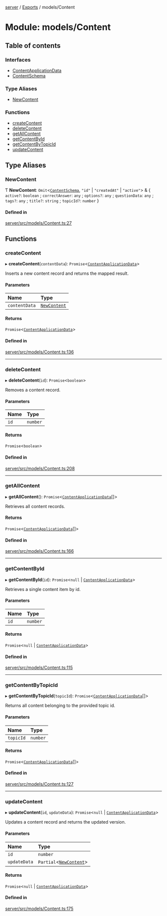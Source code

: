 [server](../README.md) / [Exports](../modules.md) / models/Content

# Module: models/Content

## Table of contents

### Interfaces

- [ContentApplicationData](../interfaces/models_Content.ContentApplicationData.md)
- [ContentSchema](../interfaces/models_Content.ContentSchema.md)

### Type Aliases

- [NewContent](models_Content.md#newcontent)

### Functions

- [createContent](models_Content.md#createcontent)
- [deleteContent](models_Content.md#deletecontent)
- [getAllContent](models_Content.md#getallcontent)
- [getContentById](models_Content.md#getcontentbyid)
- [getContentByTopicId](models_Content.md#getcontentbytopicid)
- [updateContent](models_Content.md#updatecontent)

## Type Aliases

### NewContent

Ƭ **NewContent**: `Omit`\<[`ContentSchema`](../interfaces/models_Content.ContentSchema.md), ``"id"`` \| ``"createdAt"`` \| ``"active"``\> & \{ `active?`: `boolean` ; `correctAnswer`: `any` ; `options?`: `any` ; `questionData`: `any` ; `tags?`: `any` ; `title?`: `string` ; `topicId?`: `number`  }

#### Defined in

[server/src/models/Content.ts:27](https://github.com/niklas-joh/french-learning-platform/blob/df287cd90d2fc20ebbe1da4bb7d2c97b195a5de7/server/src/models/Content.ts#L27)

## Functions

### createContent

▸ **createContent**(`contentData`): `Promise`\<[`ContentApplicationData`](../interfaces/models_Content.ContentApplicationData.md)\>

Inserts a new content record and returns the mapped result.

#### Parameters

| Name | Type |
| :------ | :------ |
| `contentData` | [`NewContent`](models_Content.md#newcontent) |

#### Returns

`Promise`\<[`ContentApplicationData`](../interfaces/models_Content.ContentApplicationData.md)\>

#### Defined in

[server/src/models/Content.ts:136](https://github.com/niklas-joh/french-learning-platform/blob/df287cd90d2fc20ebbe1da4bb7d2c97b195a5de7/server/src/models/Content.ts#L136)

___

### deleteContent

▸ **deleteContent**(`id`): `Promise`\<`boolean`\>

Removes a content record.

#### Parameters

| Name | Type |
| :------ | :------ |
| `id` | `number` |

#### Returns

`Promise`\<`boolean`\>

#### Defined in

[server/src/models/Content.ts:208](https://github.com/niklas-joh/french-learning-platform/blob/df287cd90d2fc20ebbe1da4bb7d2c97b195a5de7/server/src/models/Content.ts#L208)

___

### getAllContent

▸ **getAllContent**(): `Promise`\<[`ContentApplicationData`](../interfaces/models_Content.ContentApplicationData.md)[]\>

Retrieves all content records.

#### Returns

`Promise`\<[`ContentApplicationData`](../interfaces/models_Content.ContentApplicationData.md)[]\>

#### Defined in

[server/src/models/Content.ts:166](https://github.com/niklas-joh/french-learning-platform/blob/df287cd90d2fc20ebbe1da4bb7d2c97b195a5de7/server/src/models/Content.ts#L166)

___

### getContentById

▸ **getContentById**(`id`): `Promise`\<``null`` \| [`ContentApplicationData`](../interfaces/models_Content.ContentApplicationData.md)\>

Retrieves a single content item by id.

#### Parameters

| Name | Type |
| :------ | :------ |
| `id` | `number` |

#### Returns

`Promise`\<``null`` \| [`ContentApplicationData`](../interfaces/models_Content.ContentApplicationData.md)\>

#### Defined in

[server/src/models/Content.ts:115](https://github.com/niklas-joh/french-learning-platform/blob/df287cd90d2fc20ebbe1da4bb7d2c97b195a5de7/server/src/models/Content.ts#L115)

___

### getContentByTopicId

▸ **getContentByTopicId**(`topicId`): `Promise`\<[`ContentApplicationData`](../interfaces/models_Content.ContentApplicationData.md)[]\>

Returns all content belonging to the provided topic id.

#### Parameters

| Name | Type |
| :------ | :------ |
| `topicId` | `number` |

#### Returns

`Promise`\<[`ContentApplicationData`](../interfaces/models_Content.ContentApplicationData.md)[]\>

#### Defined in

[server/src/models/Content.ts:127](https://github.com/niklas-joh/french-learning-platform/blob/df287cd90d2fc20ebbe1da4bb7d2c97b195a5de7/server/src/models/Content.ts#L127)

___

### updateContent

▸ **updateContent**(`id`, `updateData`): `Promise`\<``null`` \| [`ContentApplicationData`](../interfaces/models_Content.ContentApplicationData.md)\>

Updates a content record and returns the updated version.

#### Parameters

| Name | Type |
| :------ | :------ |
| `id` | `number` |
| `updateData` | `Partial`\<[`NewContent`](models_Content.md#newcontent)\> |

#### Returns

`Promise`\<``null`` \| [`ContentApplicationData`](../interfaces/models_Content.ContentApplicationData.md)\>

#### Defined in

[server/src/models/Content.ts:175](https://github.com/niklas-joh/french-learning-platform/blob/df287cd90d2fc20ebbe1da4bb7d2c97b195a5de7/server/src/models/Content.ts#L175)
